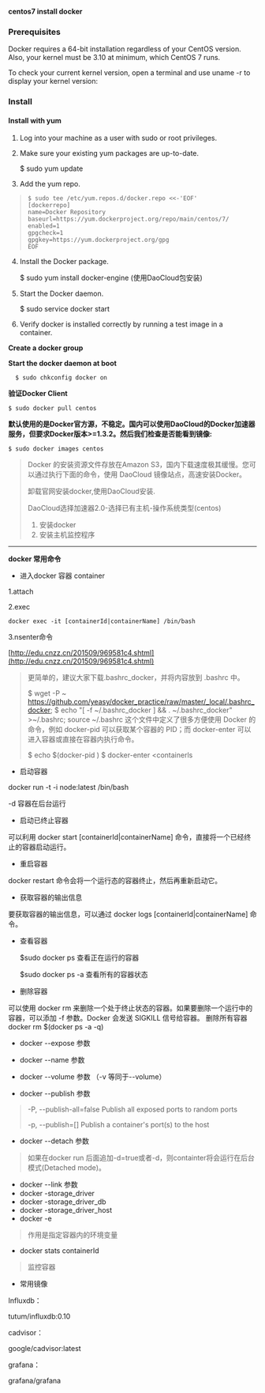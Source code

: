 **centos7 install docker**

### Prerequisites ###

Docker requires a 64-bit installation regardless of your CentOS version. Also, your kernel must be 3.10 at minimum, which CentOS 7 runs.

To check your current kernel version, open a terminal and use uname -r to display your kernel version:


### Install ###

#### Install with yum ####

1. Log into your machine as a user with sudo or root privileges.
2. Make sure your existing yum packages are up-to-date.

    $ sudo yum update

3. Add the yum repo.

>     $ sudo tee /etc/yum.repos.d/docker.repo <<-'EOF'
>     [dockerrepo]
>     name=Docker Repository
>     baseurl=https://yum.dockerproject.org/repo/main/centos/7/
>     enabled=1
>     gpgcheck=1
>     gpgkey=https://yum.dockerproject.org/gpg
>     EOF 

4. Install the Docker package.

    $ sudo yum install docker-engine	(使用DaoCloud包安装)

5. Start the Docker daemon.

    $ sudo service docker start

6. Verify docker is installed correctly by running a test image in a container.



**Create a docker group**


**Start the docker daemon at boot**

      $ sudo chkconfig docker on



**验证Docker Client**

    $ sudo docker pull centos

**默认使用的是Docker官方源，不稳定。国内可以使用DaoCloud的Docker加速器服务，但要求Docker版本>=1.3.2。然后我们检查是否能看到镜像:**

    $ sudo docker images centos

> Docker 的安装资源文件存放在Amazon S3，国内下载速度极其缓慢。您可以通过执行下面的命令，使用 DaoCloud 镜像站点，高速安装Docker。
> 
> 卸载官网安装docker,使用DaoCloud安装.
> 
> DaoCloud选择加速器2.0-选择已有主机-操作系统类型(centos)
> 
> 1. 安装docker
> 2. 安装主机监控程序

----------

**docker 常用命令**

- 进入docker 容器 container 
 
1.attach

2.exec

    docker exec -it [containerId|containerName] /bin/bash

3.nsenter命令 

[http://edu.cnzz.cn/201509/969581c4.shtml](http://edu.cnzz.cn/201509/969581c4.shtml)

> 更简单的，建议大家下载.bashrc_docker，并将内容放到 .bashrc 中。
> 
> $ wget -P ~ https://github.com/yeasy/docker_practice/raw/master/_local/.bashrc_docker;
> $ echo "[ -f ~/.bashrc_docker ] && . ~/.bashrc_docker" >~/.bashrc; source ~/.bashrc
> 这个文件中定义了很多方便使用 Docker 的命令，例如 docker-pid 可以获取某个容器的 PID；而 docker-enter 可以进入容器或直接在容器内执行命令。
> 
> $ echo $(docker-pid <container>)
> $ docker-enter <containerls

- 启动容器

docker run -t -i node:latest /bin/bash

-d 容器在后台运行

- 启动已终止容器

可以利用 docker start [containerId|containerName] 命令，直接将一个已经终止的容器启动运行。

- 重启容器

docker restart 命令会将一个运行态的容器终止，然后再重新启动它。

- 获取容器的输出信息

要获取容器的输出信息，可以通过 docker logs [containerId|containerName] 命令。

- 查看容器

    $sudo docker ps 查看正在运行的容器
    
    $sudo docker ps -a 查看所有的容器状态

- 删除容器

可以使用 docker rm 来删除一个处于终止状态的容器。如果要删除一个运行中的容器，可以添加 -f 参数。Docker 会发送 SIGKILL 信号给容器。
删除所有容器 docker rm $(docker ps -a -q)


- docker --expose 参数

- docker --name 参数
- docker --volume 参数	（-v 等同于--volume）
- docker --publish 参数

> -P, --publish-all=false     Publish all exposed ports to random ports
> 
> -p, --publish=[]            Publish a container's port(s) to the host

- docker --detach 参数

> 如果在docker run 后面追加-d=true或者-d，则containter将会运行在后台模式(Detached mode)。

- docker --link 参数
- docker -storage_driver 
- docker -storage_driver_db
- docker -storage_driver_host
- docker -e  
> 作用是指定容器内的环境变量

- docker stats containerId

> 监控容器




- 常用镜像

Influxdb：

tutum/influxdb:0.10

cadvisor：

google/cadvisor:latest

grafana：

grafana/grafana